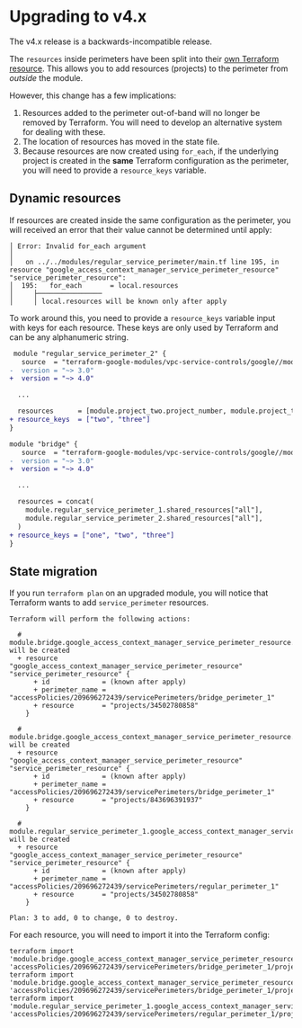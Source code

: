 # Upgrading to v4.x

The v4.x release is a backwards-incompatible release.

The `resources` inside perimeters have been split into their [own Terraform resource](https://registry.terraform.io/providers/hashicorp/google/latest/docs/resources/access_context_manager_service_perimeter_resource).
This allows you to add resources (projects) to the perimeter from *outside* the module.

However, this change has a few implications:
1. Resources added to the perimeter out-of-band will no longer be removed by Terraform.
   You will need to develop an alternative system for dealing with these.
2. The location of resources has moved in the state file.
3. Because resources are now created using `for_each`, if the underlying project is created in the **same**
   Terraform configuration as the perimeter, you will need to provide a `resource_keys` variable.

## Dynamic resources
If resources are created inside the same configuration as the perimeter, you will received an error that their value cannot be determined until apply:
```
│ Error: Invalid for_each argument
│ 
│   on ../../modules/regular_service_perimeter/main.tf line 195, in resource "google_access_context_manager_service_perimeter_resource" "service_perimeter_resource":
│  195:   for_each       = local.resources
│     ├────────────────
│     │ local.resources will be known only after apply
```

To work around this, you need to provide a `resource_keys` variable input with keys for each resource. These keys are only used by Terraform and can be any alphanumeric string.

```diff
 module "regular_service_perimeter_2" {
   source  = "terraform-google-modules/vpc-service-controls/google//modules/regular_service_perimeter"
-  version = "~> 3.0"
+  version = "~> 4.0"

  ...

  resources      = [module.project_two.project_number, module.project_three.project_number]
+ resource_keys  = ["two", "three"]
}

module "bridge" {
   source  = "terraform-google-modules/vpc-service-controls/google//modules/bridge_service_perimeter"
-  version = "~> 3.0"
+  version = "~> 4.0"

  ...

  resources = concat(
    module.regular_service_perimeter_1.shared_resources["all"],
    module.regular_service_perimeter_2.shared_resources["all"],
  )
+ resource_keys = ["one", "two", "three"]
}
```

## State migration

If you run `terraform plan` on an upgraded module, you will notice that Terraform wants to add `service_perimeter` resources.

```
Terraform will perform the following actions:

  # module.bridge.google_access_context_manager_service_perimeter_resource.service_perimeter_resource["projects/34502780858"] will be created
  + resource "google_access_context_manager_service_perimeter_resource" "service_perimeter_resource" {
      + id             = (known after apply)
      + perimeter_name = "accessPolicies/209696272439/servicePerimeters/bridge_perimeter_1"
      + resource       = "projects/34502780858"
    }

  # module.bridge.google_access_context_manager_service_perimeter_resource.service_perimeter_resource["projects/843696391937"] will be created
  + resource "google_access_context_manager_service_perimeter_resource" "service_perimeter_resource" {
      + id             = (known after apply)
      + perimeter_name = "accessPolicies/209696272439/servicePerimeters/bridge_perimeter_1"
      + resource       = "projects/843696391937"
    }

  # module.regular_service_perimeter_1.google_access_context_manager_service_perimeter_resource.service_perimeter_resource["34502780858"] will be created
  + resource "google_access_context_manager_service_perimeter_resource" "service_perimeter_resource" {
      + id             = (known after apply)
      + perimeter_name = "accessPolicies/209696272439/servicePerimeters/regular_perimeter_1"
      + resource       = "projects/34502780858"
    }

Plan: 3 to add, 0 to change, 0 to destroy.
```

For each resource, you will need to import it into the Terraform config:

```
terraform import 'module.bridge.google_access_context_manager_service_perimeter_resource.service_perimeter_resource["one"]' 'accessPolicies/209696272439/servicePerimeters/bridge_perimeter_1/projects/34502780858'
terraform import 'module.bridge.google_access_context_manager_service_perimeter_resource.service_perimeter_resource["two"]' 'accessPolicies/209696272439/servicePerimeters/bridge_perimeter_1/projects/843696391937'
terraform import 'module.regular_service_perimeter_1.google_access_context_manager_service_perimeter_resource.service_perimeter_resource["34502780858"]' 'accessPolicies/209696272439/servicePerimeters/regular_perimeter_1/projects/34502780858'
```
